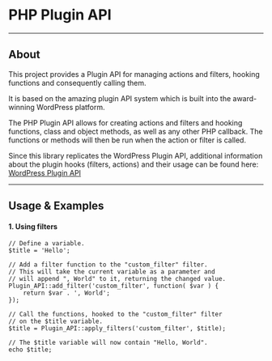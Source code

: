 PHP Plugin API
==============

-----

About
-----

This project provides a Plugin API for managing actions and filters, hooking functions and consequently calling them. 

It is based on the amazing plugin API system which is built into the award-winning WordPress platform.

The PHP Plugin API allows for creating actions and filters and hooking functions, class and object methods, as well as any other PHP callback. The functions or methods will then be run when the action or filter is called.

Since this library replicates the WordPress Plugin API, additional information about the plugin hooks (filters, actions) and their usage can be found here: [WordPress Plugin API](http://codex.wordpress.org/Plugin_API)

-----

Usage & Examples
-----

#### 1. Using filters

	// Define a variable.
	$title = 'Hello';

	// Add a filter function to the "custom_filter" filter.
	// This will take the current variable as a parameter and
	// will append ", World" to it, returning the changed value.
    Plugin_API::add_filter('custom_filter', function( $var ) {
    	return $var . ', World';
    });

    // Call the functions, hooked to the "custom_filter" filter
    // on the $title variable.
    $title = Plugin_API::apply_filters('custom_filter', $title);

    // The $title variable will now contain "Hello, World".
    echo $title;